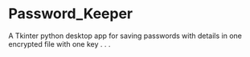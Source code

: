 # Password_Keeper
A Tkinter python desktop app for saving passwords with details in one encrypted file with one key . . .
